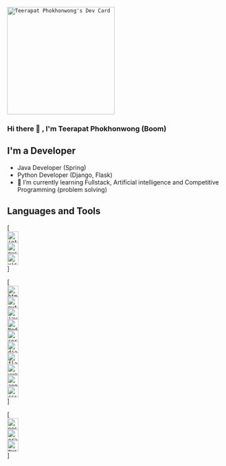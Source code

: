 <code>
<a href="https://app.daily.dev/teerapat_"><img src="https://api.daily.dev/devcards/31e5f22d7f214a9cac4e585c6d543455.png?r=fr5" width="250" alt="Teerapat Phokhonwong's Dev Card"/></a>
</code>


### Hi there 👋 , I'm Teerapat Phokhonwong (Boom)
## I'm a Developer
- Java Developer (Spring)
- Python Developer (Django, Flask)
- 🌱 I’m currently learning Fullstack, Artificial intelligence and Competitive Programming (problem solving)

## Languages and Tools
[<code>
  <img alt="intellij idea" width="26px" src="https://img.icons8.com/color/240/000000/intellij-idea.png" /> 
  <img alt="pycharm" width="26px" src="https://img.icons8.com/color/240/000000/pycharm.png" /> 
  <img alt="visual studio code" width="26px" src="https://img.icons8.com/fluent/240/000000/visual-studio-code-2019.png" />
</code>]

[<code>
  <img alt="html5" width="26px" src="https://img.icons8.com/color/240/000000/java.png">
  <img alt="python" width="26px" src="https://img.icons8.com/color/240/000000/python.png"> 
  <img alt="javascript" width="26px" src="https://img.icons8.com/color/240/000000/javascript.png" />
  <img alt="Node.js" width="26px" src="https://img.icons8.com/color/240/000000/nodejs.png">
  <img alt="spring" width="26px" src="https://img.icons8.com/color/48/000000/spring-logo.png"/>
  <img alt="django" width="26px" src="https://img.icons8.com/color/48/000000/django.png"/>
  <img alt="flask" width="26px" src="https://flask.palletsprojects.com/en/1.1.x/_static/flask-icon.png"/>
  <img alt="vuejs" width="26px" src="https://img.icons8.com/color/48/240/000000/vue-js.png"/>
  <img alt="angular"  width="26px" src="https://img.icons8.com/color/48/240/000000/angularjs.png"/>
  <img alt="css3" width="26px" src="https://img.icons8.com/color/240/000000/css3.png"/>
</code>]

[<code>
<img  alt="postgreesql" width="26px" src="https://img.icons8.com/color/48/240/000000/postgreesql.png"/>
<img  alt="oracle" width="26px" src="https://img.icons8.com/color/50/240/000000/oracle-logo.png"/>
<img  alt="mysql" width="26px" src="https://img.icons8.com/ios/50/240/000000/mysql-logo.png"/>
</code>]

<!--
**Boombarm/Boombarm** is a ✨ _special_ ✨ repository because its `README.md` (this file) appears on your GitHub profile.

Here are some ideas to get you started:

- 🔭 I’m currently working on ...
- 🌱 I’m currently learning ...
- 👯 I’m looking to collaborate on ...
- 🤔 I’m looking for help with ...
- 💬 Ask me about ...
- 📫 How to reach me: ...
- 😄 Pronouns: ...
- ⚡ Fun fact: ...
-->
